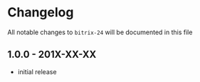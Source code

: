# Changelog

All notable changes to `bitrix-24` will be documented in this file

## 1.0.0 - 201X-XX-XX

- initial release
